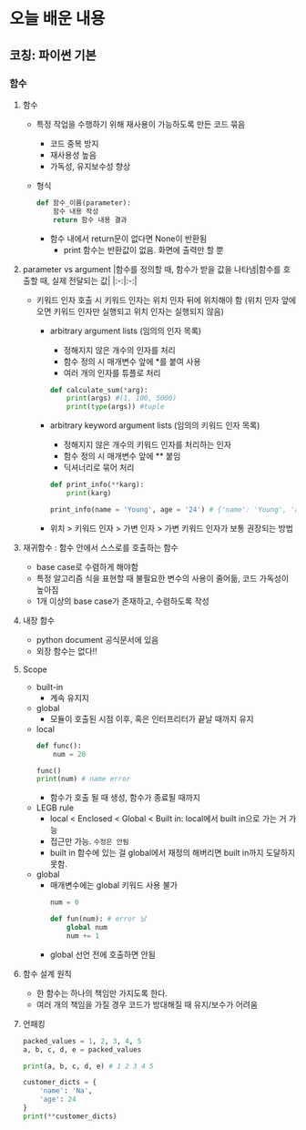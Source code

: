 # 오늘 배운 내용
## 코칭: 파이썬 기본
### 함수

1. 함수
    - 특정 작업을 수행하기 위해 재사용이 가능하도록 만든 코드 묶음
        - 코드 중복 방지
        - 재사용성 높음
        - 가독성, 유지보수성 향상

    - 형식
        ```python
        def 함수_이름(parameter): 
            함수 내용 작성
            return 함수 내용 결과
        ```
        - 함수 내에서 return문이 없다면 None이 반환됨
            - print 함수는 반환값이 없음. 화면에 출력만 할 뿐

2. parameter vs argument
    |함수를 정의할 때, 함수가 받을 값을 나타냄|함수를 호출할 때, 실제 전달되는 값|
    |:-:|:-:|
    - 키워드 인자
        호출 시 키워드 인자는 위치 인자 뒤에 위치해야 함 (위치 인자 앞에 오면 키워드 인자만 실행되고 위치 인자는 실행되지 않음)
            
        - arbitrary argument lists (임의의 인자 목록)
            - 정해지지 않은 개수의 인자를 처리
            - 함수 정의 시 매개변수 앞에 *를 붙여 사용 
            - 여러 개의 인자를 튜플로 처리
            ```python
            def calculate_sum(*arg):
                print(args) #(1, 100, 5000)
                print(type(args)) #tuple
            ```
        
        - arbitrary keyword argument lists (임의의 키워드 인자 목록)
            - 정해지지 않은 개수의 키워드 인자를 처리하는 인자
            - 함수 정의 시 매개변수 앞에 ** 붙임
            - 딕셔너리로 묶어 처리
            ```python
            def print_info(**karg):
                print(karg)
            
            print_info(name = 'Young', age = '24') # {'name': 'Young', 'age' = 24}
        - 위치 > 키워드 인자 > 가변 인자 > 가변 키워드 인자가 보통 권장되는 방법
3. 재귀함수 : 함수 안에서 스스로를 호출하는 함수
    - base case로 수렴하게 해야함
    - 특정 알고리즘 식을 표현할 때 불필요한 변수의 사용이 줄어듦, 코드 가독성이 높아짐
    - 1개 이상의 base case가 존재하고, 수렴하도록 작성

4. 내장 함수
    - python document 공식문서에 있음
    - 외장 함수는 없다!!

5. Scope
    - built-in
        - 계속 유지지
    - global
        - 모듈이 호출된 시점 이후, 혹은 인터프리터가 끝날 때까지 유지
    - local
        ```python
        def func():
            num = 20
        
        func()
        print(num) # name error
        ```
        - 함수가 호출 될 때 생성, 함수가 종료될 때까지
    - LEGB rule
        - local < Enclosed < Global < Built in: local에서 built in으로 가는 거 가능
        - 접근만 가능. `수정은 안됨`
        - built in 함수에 있는 걸 global에서 재정의 해버리면 built in까지 도달하지 못함. 
    - global
        - 매개변수에는 global 키워드 사용 불가
            ```python
            num = 0

            def fun(num): # error 남
                global num
                num += 1
            ```
        - global 선언 전에 호출하면 안됨
6. 함수 설계 원칙
    - 한 함수는 하나의 책임만 가지도록 한다.
    - 여러 개의 책임을 가질 경우 코드가 방대해질 때 유지/보수가 어려움

7. 언패킹
    ```python
    packed_values = 1, 2, 3, 4, 5
    a, b, c, d, e = packed_values

    print(a, b, c, d, e) # 1 2 3 4 5

    customer_dicts = {
        'name': 'Na',
        'age': 24
    }
    print(**customer_dicts)
    ```
